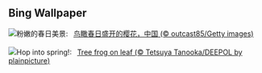## Bing Wallpaper
![](https://www.bing.com/th?id=OHR.Springequinox2024_ZH-CN5647214924_UHD.jpg&w=1000)粉嫩的春日美景:&nbsp;&ensp;[鸟瞰春日盛开的樱花，中国 (© outcast85/Getty images)](https://www.bing.com/th?id=OHR.Springequinox2024_ZH-CN5647214924_UHD.jpg)
<br><br/>
![](https://www.bing.com/th?id=OHR.SpringFrog_EN-US7109699294_UHD.jpg&w=1000)Hop into spring!:&nbsp;&ensp;[Tree frog on leaf (© Tetsuya Tanooka/DEEPOL by plainpicture)](https://www.bing.com/th?id=OHR.SpringFrog_EN-US7109699294_UHD.jpg)
<br><br/>
